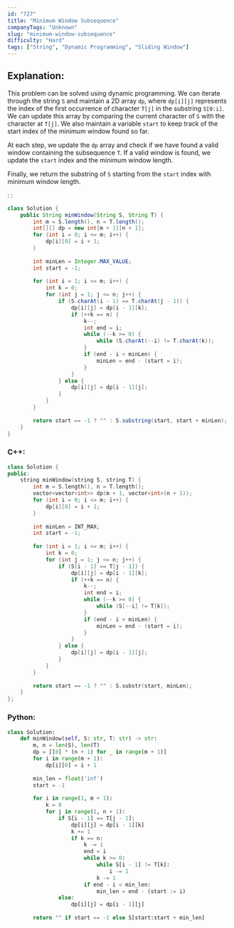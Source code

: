 ```yaml
---
id: "727"
title: "Minimum Window Subsequence"
companyTags: "Unknown"
slug: "minimum-window-subsequence"
difficulty: "Hard"
tags: ["String", "Dynamic Programming", "Sliding Window"]
---
```


## Explanation:
This problem can be solved using dynamic programming. We can iterate through the string `S` and maintain a 2D array `dp`, where `dp[i][j]` represents the index of the first occurrence of character `T[j]` in the substring `S[0:i]`. We can update this array by comparing the current character of `S` with the character at `T[j]`. We also maintain a variable `start` to keep track of the start index of the minimum window found so far.

At each step, we update the `dp` array and check if we have found a valid window containing the subsequence `T`. If a valid window is found, we update the `start` index and the minimum window length.

Finally, we return the substring of `S` starting from the `start` index with minimum window length.

:
:
```java
class Solution {
    public String minWindow(String S, String T) {
        int m = S.length(), n = T.length();
        int[][] dp = new int[m + 1][n + 1];
        for (int i = 0; i <= m; i++) {
            dp[i][0] = i + 1;
        }
        
        int minLen = Integer.MAX_VALUE;
        int start = -1;
        
        for (int i = 1; i <= m; i++) {
            int k = 0;
            for (int j = 1; j <= n; j++) {
                if (S.charAt(i - 1) == T.charAt(j - 1)) {
                    dp[i][j] = dp[i - 1][k];
                    if (++k == n) {
                        k--;
                        int end = i;
                        while (--k >= 0) {
                            while (S.charAt(--i) != T.charAt(k));
                        }
                        if (end - i < minLen) {
                            minLen = end - (start = i);
                        }
                    }
                } else {
                    dp[i][j] = dp[i - 1][j];
                }
            }
        }
        
        return start == -1 ? "" : S.substring(start, start + minLen);
    }
}
```

### C++:
```cpp
class Solution {
public:
    string minWindow(string S, string T) {
        int m = S.length(), n = T.length();
        vector<vector<int>> dp(m + 1, vector<int>(n + 1));
        for (int i = 0; i <= m; i++) {
            dp[i][0] = i + 1;
        }
        
        int minLen = INT_MAX;
        int start = -1;
        
        for (int i = 1; i <= m; i++) {
            int k = 0;
            for (int j = 1; j <= n; j++) {
                if (S[i - 1] == T[j - 1]) {
                    dp[i][j] = dp[i - 1][k];
                    if (++k == n) {
                        k--;
                        int end = i;
                        while (--k >= 0) {
                            while (S[--i] != T[k]);
                        }
                        if (end - i < minLen) {
                            minLen = end - (start = i);
                        }
                    }
                } else {
                    dp[i][j] = dp[i - 1][j];
                }
            }
        }
        
        return start == -1 ? "" : S.substr(start, minLen);
    }
};
```

### Python:
```python
class Solution:
    def minWindow(self, S: str, T: str) -> str:
        m, n = len(S), len(T)
        dp = [[0] * (n + 1) for _ in range(m + 1)]
        for i in range(m + 1):
            dp[i][0] = i + 1
        
        min_len = float('inf')
        start = -1
        
        for i in range(1, m + 1):
            k = 0
            for j in range(1, n + 1):
                if S[i - 1] == T[j - 1]:
                    dp[i][j] = dp[i - 1][k]
                    k += 1
                    if k == n:
                        k -= 1
                        end = i
                        while k >= 0:
                            while S[i - 1] != T[k]:
                                i -= 1
                            k -= 1
                        if end - i < min_len:
                            min_len = end - (start := i)
                else:
                    dp[i][j] = dp[i - 1][j]
        
        return "" if start == -1 else S[start:start + min_len]
```